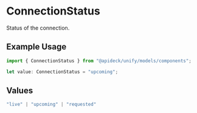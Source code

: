# ConnectionStatus

Status of the connection.

## Example Usage

```typescript
import { ConnectionStatus } from "@apideck/unify/models/components";

let value: ConnectionStatus = "upcoming";
```

## Values

```typescript
"live" | "upcoming" | "requested"
```